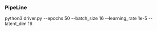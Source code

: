 

### PipeLine 

python3 driver.py --epochs 50 --batch_size 16 --learning_rate 1e-5 --latent_dim 16

